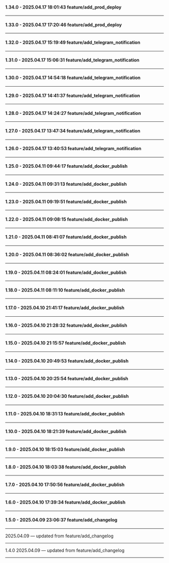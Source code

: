 #### 1.34.0 - 2025.04.17 18:01:43 feature/add_prod_deploy
---
#### 1.33.0 - 2025.04.17 17:20:46 feature/add_prod_deploy
---
#### 1.32.0 - 2025.04.17 15:19:49 feature/add_telegram_notification
---
#### 1.31.0 - 2025.04.17 15:06:31 feature/add_telegram_notification
---
#### 1.30.0 - 2025.04.17 14:54:18 feature/add_telegram_notification
---
#### 1.29.0 - 2025.04.17 14:41:37 feature/add_telegram_notification
---
#### 1.28.0 - 2025.04.17 14:24:27 feature/add_telegram_notification
---
#### 1.27.0 - 2025.04.17 13:47:34 feature/add_telegram_notification
---
#### 1.26.0 - 2025.04.17 13:40:53 feature/add_telegram_notification
---
#### 1.25.0 - 2025.04.11 09:44:17 feature/add_docker_publish
---
#### 1.24.0 - 2025.04.11 09:31:13 feature/add_docker_publish
---
#### 1.23.0 - 2025.04.11 09:19:51 feature/add_docker_publish
---
#### 1.22.0 - 2025.04.11 09:08:15 feature/add_docker_publish
---
#### 1.21.0 - 2025.04.11 08:41:07 feature/add_docker_publish
---
#### 1.20.0 - 2025.04.11 08:36:02 feature/add_docker_publish
---
#### 1.19.0 - 2025.04.11 08:24:01 feature/add_docker_publish
---
#### 1.18.0 - 2025.04.11 08:11:10 feature/add_docker_publish
---
#### 1.17.0 - 2025.04.10 21:41:17 feature/add_docker_publish
---
#### 1.16.0 - 2025.04.10 21:28:32 feature/add_docker_publish
---
#### 1.15.0 - 2025.04.10 21:15:57 feature/add_docker_publish
---
#### 1.14.0 - 2025.04.10 20:49:53 feature/add_docker_publish
---
#### 1.13.0 - 2025.04.10 20:25:54 feature/add_docker_publish
---
#### 1.12.0 - 2025.04.10 20:04:30 feature/add_docker_publish
---
#### 1.11.0 - 2025.04.10 18:31:13 feature/add_docker_publish
---
#### 1.10.0 - 2025.04.10 18:21:39 feature/add_docker_publish
---
#### 1.9.0 - 2025.04.10 18:15:03 feature/add_docker_publish
---
#### 1.8.0 - 2025.04.10 18:03:38 feature/add_docker_publish
---
#### 1.7.0 - 2025.04.10 17:50:56 feature/add_docker_publish
---
#### 1.6.0 - 2025.04.10 17:39:34 feature/add_docker_publish
---
#### 1.5.0 - 2025.04.09 23:06:37 feature/add_changelog
---
 2025.04.09 — updated from feature/add_changelog
***
1.4.0 2025.04.09 — updated from feature/add_changelog
***
